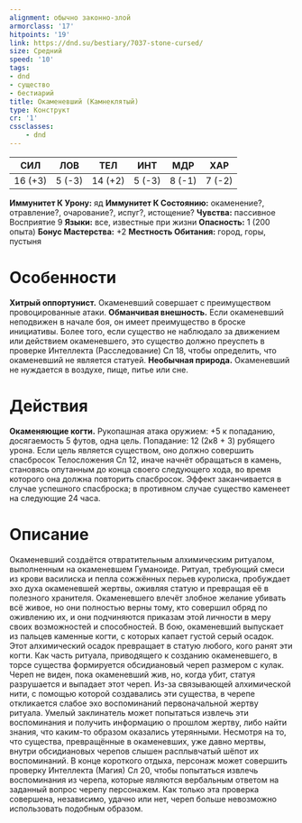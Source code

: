 ```yaml
---
alignment: обычно законно-злой
armorclass: '17'
hitpoints: '19'
link: https://dnd.su/bestiary/7037-stone-cursed/
size: Средний
speed: '10'
tags:
- dnd
- существо
- бестиарий
title: Окаменевший (Камнеклятый)
type: Конструкт
cr: '1'
cssclasses:
    - dnd
---
```



| СИЛ | ЛОВ | ТЕЛ | ИНТ | МДР | ХАР |
|---|---|---|---|---|---|
| 16 (+3) | 5 (-3) | 14 (+2) | 5 (-3) | 8 (-1) | 7 (-2) |
**Иммунитет К Урону:** яд
**Иммунитет К Состоянию:** окаменение?, отравление?, очарование?, испуг?, истощение?
**Чувства:** пассивное Восприятие 9
**Языки:** все, известные при жизни
**Опасность:** 1 (200 опыта)
**Бонус Мастерства:** +2
**Местность Обитания:** город, горы, пустыня


# Особенности
**Хитрый оппортунист.** Окаменевший совершает с преимуществом провоцированные атаки.
**Обманчивая внешность.** Если окаменевший неподвижен в начале боя, он имеет преимущество в броске инициативы. Более того, если существо не наблюдало за движением или действием окаменевшего, это существо должно преуспеть в проверке Интеллекта (Расследование) Сл 18, чтобы определить, что окаменевший не является статуей.
**Необычная природа.** Окаменевший не нуждается в воздухе, пище, питье или сне.


# Действия
**Окаменяющие когти.** Рукопашная атака оружием: +5 к попаданию, досягаемость 5 футов, одна цель. Попадание: 12 (2к8 + 3) рубящего урона. Если цель является существом, оно должно совершить спасбросок Телосложения Сл 12, иначе начнёт обращаться в камень, становясь опутанным до конца своего следующего хода, во время которого она должна повторить спасбросок. Эффект заканчивается в случае успешного спасброска; в противном случае существо каменеет на следующие 24 часа.


# Описание
Окаменевший создаётся отвратительным алхимическим ритуалом, выполненным на окаменевшем Гуманоиде. Ритуал, требующий смеси из крови василиска и пепла сожжённых перьев куролиска, пробуждает эхо духа окаменевшей жертвы, оживляя статую и превращая её в полезного хранителя. Окаменевшего влечёт злобное желание убивать всё живое, но они полностью верны тому, кто совершил обряд по оживлению их, и они подчиняются приказам этой личности в меру своих возможностей и способностей. В бою, окаменевший выпускает из пальцев каменные когти, с которых капает густой серый осадок. Этот алхимический осадок превращает в статую любого, кого ранят эти когти. Как часть ритуала, приводящего к созданию окаменевшего, в торсе существа формируется обсидиановый череп размером с кулак. Череп не виден, пока окаменевший жив, но, когда убит, статуя разрушается и выпадает этот череп. Из-за связывающей алхимической нити, с помощью которой создавались эти существа, в черепе откликается слабое эхо воспоминаний первоначальной жертву ритуала. Умелый заклинатель может попытаться извлечь эти воспоминания и получить информацию о прошлом жертву, либо найти знания, что каким-то образом оказались утерянными.  Несмотря на то, что существа, превращённые в окаменевших, уже давно мертвы, внутри обсидиановых черепов слышен расплывчатый шёпот их воспоминаний. В конце короткого отдыха, персонаж может совершить проверку Интеллекта (Магия) Сл 20, чтобы попытаться извлечь воспоминания из черепа, которые являются вербальным ответом на заданный вопрос черепу персонажем. Как только эта проверка совершена, независимо, удачно или нет, череп больше невозможно использовать подобным образом.